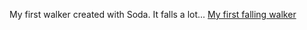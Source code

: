 My first walker created with Soda.
It falls a lot...
<a href="http://sodaplay.com/creators/hsnu20054/items/myfirstwalker" target="_blank">My first falling walker</a>